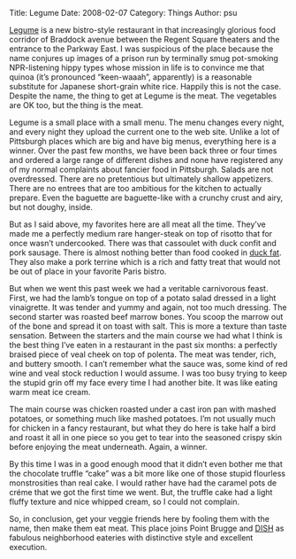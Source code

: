 Title: Legume
Date: 2008-02-07
Category: Things
Author: psu


<a href="http://www.legumebistro.com">Legume</a> is a new bistro-style restaurant in that increasingly glorious food corridor of Braddock avenue between the Regent Square theaters and the entrance to the Parkway East. I was suspicious of the place because the name conjures up images of a prison run by terminally smug pot-smoking NPR-listening hippy types whose mission in life is to convince me that quinoa (it’s pronounced “keen-waaah”, apparently) is a reasonable substitute for Japanese short-grain white rice. Happily this is not the case. Despite the name, the thing to get at Legume is the meat. The vegetables are OK too, but the thing is the meat.

Legume is a small place with a small menu. The menu changes every night, and every night they upload the current one to the web site. Unlike a lot of Pittsburgh places which are big and have big menus, everything here is a winner. Over the past few months, we have been back three or four times and ordered a large range of different dishes and none have registered any of my normal complaints about fancier food in Pittsburgh. Salads are not overdressed. There are no pretentious but ultimately shallow appetizers. There are no entrees that are too ambitious for the kitchen to actually prepare. Even the baguette are baguette-like with a crunchy crust and airy, but not doughy, inside.

But as I said above, my favorites here are all meat all the time. They’ve made me a perfectly medium rare hanger-steak on top of risotto that for once wasn’t undercooked. There was that cassoulet with duck confit and pork sausage. There is almost nothing better than food cooked in <a href="http://tleaves.com/2004/07/01/canard/index.html">duck fat</a>. They also make a pork terrine which is a rich and fatty treat that would not be out of place in your favorite Paris bistro.

But when we went this past week we had a veritable carnivorous feast. First, we had the lamb’s tongue on top of a potato salad dressed in a light vinaigrette. It was tender and yummy and again, not too much dressing. The second starter was roasted beef marrow bones. You scoop the marrow out of the bone and spread it on toast with salt. This is more a texture than taste sensation. Between the starters and the main course we had what I think is the best thing I’ve eaten in a restaurant in the past six months: a perfectly braised piece of veal cheek on top of polenta. The meat was tender, rich, and buttery smooth. I can’t remember what the sauce was, some kind of red wine and veal stock reduction I would assume. I was too busy trying to keep the stupid grin off my face every time I had another bite. It was like eating warm meat ice cream.

The main course was chicken roasted under a cast iron pan with mashed potatoes, or something much like mashed potatoes. I’m not usually much for chicken in a fancy restaurant, but what they do here is take half a bird and roast it all in one piece so you get to tear into the seasoned crispy skin before enjoying the meat underneath. Again, a winner.

By this time I was in a good enough mood that it didn’t even bother me that the chocolate truffle “cake” was a bit more like one of those stupid flourless monstrosities than real cake. I would rather have had the caramel pots de créme that we got the first time we went. But, the truffle cake had a light fluffy texture and nice whipped cream, so I could not complain.

So, in conclusion, get your veggie friends here by fooling them with the name, then make them eat meat. This place joins Point Brugge and <a href="http://mutable-states.com/dish.html">DISH</a> as fabulous neighborhood eateries with distinctive style and excellent execution.